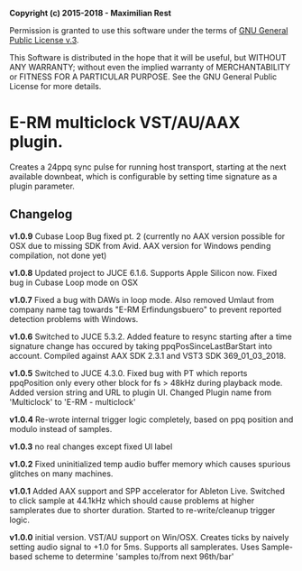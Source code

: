 **Copyright (c) 2015-2018 - Maximilian Rest**

Permission is granted to use this software under the terms of [GNU General Public License v.3](https://www.gnu.org/licenses/gpl-3.0.en.html).

This Software is distributed in the hope that it will be useful, but WITHOUT ANY
WARRANTY; without even the implied warranty of MERCHANTABILITY or FITNESS FOR
A PARTICULAR PURPOSE.  See the GNU General Public License for more details.

# E-RM multiclock VST/AU/AAX plugin.

Creates a 24ppq sync pulse for running host transport, starting at the next 
available downbeat, which is configurable by setting time signature as a
plugin parameter.



## Changelog

**v1.0.9**
Cubase Loop Bug fixed pt. 2
(currently no AAX version possible for OSX due to missing SDK from Avid. AAX version for Windows pending compilation, not done yet)

**v1.0.8**
Updated project to JUCE 6.1.6. Supports Apple Silicon now. Fixed bug in Cubase Loop mode on OSX

**v1.0.7**
Fixed a bug with DAWs in loop mode. Also removed Umlaut from company name tag towards "E-RM Erfindungsbuero" to prevent reported detection problems with Windows.

**v1.0.6**
Switched to JUCE 5.3.2. Added feature to resync starting after a time signature 
change has occured by taking ppqPosSinceLastBarStart into account.
Compiled against AAX SDK 2.3.1 and VST3 SDK 369_01_03_2018.

**v1.0.5**
Switched to JUCE 4.3.0. Fixed bug with PT which reports ppqPosition only
every other block for fs > 48kHz during playback mode. Added version string
and URL to plugin UI. Changed Plugin name from 'Multiclock' to 'E-RM - multiclock'

**v1.0.4**
Re-wrote internal trigger logic completely, based on ppq position and modulo
instead of samples.

**v1.0.3**
no real changes except fixed UI label

**v1.0.2**
Fixed uninitialized temp audio buffer memory which causes spurious glitches on
many machines.

**v1.0.1** 
Added AAX support and SPP accelerator for Ableton Live. Switched to click 
sample at 44.1kHz which should cause problems at higher samplerates due to
shorter duration. Started to re-write/cleanup trigger logic.

**v1.0.0** initial version. 
VST/AU support on Win/OSX. Creates ticks by naively setting audio signal 
to +1.0 for 5ms. Supports all samplerates. Uses Sample-based scheme to determine
'samples to/from next 96th/bar'


